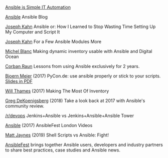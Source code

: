 
[Ansible is Simple IT Automation](https://www.ansible.com/)

[Ansible](https://www.ansible.com/blog)
Ansible Blog

[Joseph Kahn](https://blog.josephkahn.io/articles/ansible/)
Ansible or: How I Learned to Stop Wasting Time Setting Up My Computer and Script It

[Joseph Kahn](https://blog.josephkahn.io/articles/ansible-modules/)
For a Few Ansible Modules More

[Michel Blanc](https://leucos.github.io/articles/ansible-contract-inventory/)
Making dynamic inventory usable with Ansible and Digital Ocean

[Corban Raun](https://blog.serverdensity.com/what-ive-learnt-from-using-ansible-exclusively-for-2-years/)
Lessons from using Ansible exclusively for 2 years.

[Bjoern Meier](http://reinout.vanrees.org/weblog/2017/10/26/6-ansible.html)
(2017) PyCon.de: use ansible properly or stick to your scripts.
[Slides in PDF](https://github.com/blue-yonder/documents/blob/master/presentations/PyCon.DE%202017/No_Compromise-Use_Ansible_properly%20_or_stick_to_your_scripts.pdf)

[Will Thames](http://willthames.github.io/2017/10/31/making-the-most-of-inventory.html)
(2017) Making The Most Of Inventory

[Greg DeKoenigsberg](https://www.ansible.com/blog/2017-community-year-in-review)
(2018) Take a look back at 2017 with Ansible's community review.

[/r/devops](https://www.reddit.com/r/devops/comments/629dj3/jenkinsansible_vs_jenkinsansibleansible_tower/)
Jenkins+Ansible vs Jenkins+Ansible+Ansible Tower

[Ansible](https://www.ansible.com/resources/videos/ansiblefest-london-2017)
(2017) AnsibleFest London Videos

[Matt Jaynes](https://hvops.com/articles/ansible-vs-shell-scripts/)
(2019) Shell Scripts vs Ansible: Fight!

[AnsibleFest](https://www.ansible.com/ansiblefest)
brings together Ansible users, developers and industry partners to share best practices, case studies and Ansible news.

